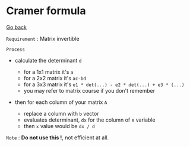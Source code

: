 # Cramer formula

[Go back](../index.md)

``Requirement`` : Matrix invertible

``Process``

* calculate the determinant ``d``

    * for a 1x1 matrix it's ``a``
    * for a 2x2 matrix it's ``ac-bd``
    * for a 3x3 matrix it's ``e1 * det(...) - e2 * det(...) + e3 * (...)``
    * you may refer to matrix course if you don't remember
    
* then for each column of your matrix ``A``

    * replace a column with ``b`` vector
    * evaluates determinant, ``dx`` for the column of x variable
    * then ``x`` value would be `dx / d`
    
``Note`` : **Do not use this !**, not efficient at all.